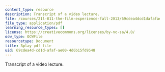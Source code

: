 ```yaml
---
content_type: resource
description: Transcript of a video lecture.
file: /courses/21l-011-the-film-experience-fall-2013/69cdea4dcd1dafafae004d6b15fd9548_mPCTR32vxWo.pdf
file_type: application/pdf
learning_resource_types: []
license: https://creativecommons.org/licenses/by-nc-sa/4.0/
ocw_type: OCWFile
resourcetype: Document
title: 3play pdf file
uid: 69cdea4d-cd1d-afaf-ae00-4d6b15fd9548
---
```

Transcript of a video lecture.